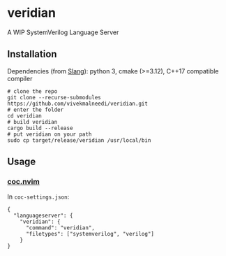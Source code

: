 # veridian
A WIP SystemVerilog Language Server

## Installation
Dependencies (from [Slang](https://github.com/MikePopoloski/slang)): python 3, cmake (>=3.12), C++17 compatible compiler

```
# clone the repo
git clone --recurse-submodules https://github.com/vivekmalneedi/veridian.git
# enter the folder
cd veridian
# build veridian
cargo build --release
# put veridian on your path
sudo cp target/release/veridian /usr/local/bin
```
## Usage
### [coc.nvim](https://github.com/neoclide/coc.nvim)
In `coc-settings.json`:
```
{
  "languageserver": {
    "veridian": {
      "command": "veridian",
      "filetypes": ["systemverilog", "verilog"]
    }
}

```
